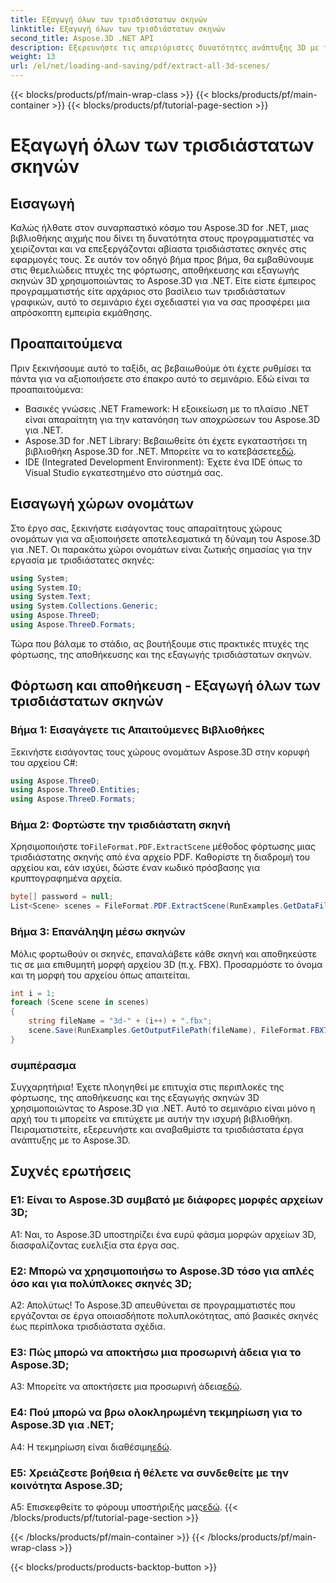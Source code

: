 ```yaml
---
title: Εξαγωγή όλων των τρισδιάστατων σκηνών
linktitle: Εξαγωγή όλων των τρισδιάστατων σκηνών
second_title: Aspose.3D .NET API
description: Εξερευνήστε τις απεριόριστες δυνατότητες ανάπτυξης 3D με το Aspose.3D για .NET. Φορτώστε, αποθηκεύστε και εξάγετε σκηνές χωρίς κόπο.
weight: 13
url: /el/net/loading-and-saving/pdf/extract-all-3d-scenes/
---
```


{{< blocks/products/pf/main-wrap-class >}}
{{< blocks/products/pf/main-container >}}
{{< blocks/products/pf/tutorial-page-section >}}

# Εξαγωγή όλων των τρισδιάστατων σκηνών

## Εισαγωγή

Καλώς ήλθατε στον συναρπαστικό κόσμο του Aspose.3D for .NET, μιας βιβλιοθήκης αιχμής που δίνει τη δυνατότητα στους προγραμματιστές να χειρίζονται και να επεξεργάζονται αβίαστα τρισδιάστατες σκηνές στις εφαρμογές τους. Σε αυτόν τον οδηγό βήμα προς βήμα, θα εμβαθύνουμε στις θεμελιώδεις πτυχές της φόρτωσης, αποθήκευσης και εξαγωγής σκηνών 3D χρησιμοποιώντας το Aspose.3D για .NET. Είτε είστε έμπειρος προγραμματιστής είτε αρχάριος στο βασίλειο των τρισδιάστατων γραφικών, αυτό το σεμινάριο έχει σχεδιαστεί για να σας προσφέρει μια απρόσκοπτη εμπειρία εκμάθησης.

## Προαπαιτούμενα

Πριν ξεκινήσουμε αυτό το ταξίδι, ας βεβαιωθούμε ότι έχετε ρυθμίσει τα πάντα για να αξιοποιήσετε στο έπακρο αυτό το σεμινάριο. Εδώ είναι τα προαπαιτούμενα:

- Βασικές γνώσεις .NET Framework: Η εξοικείωση με το πλαίσιο .NET είναι απαραίτητη για την κατανόηση των αποχρώσεων του Aspose.3D για .NET.
-  Aspose.3D for .NET Library: Βεβαιωθείτε ότι έχετε εγκαταστήσει τη βιβλιοθήκη Aspose.3D for .NET. Μπορείτε να το κατεβάσετε[εδώ](https://releases.aspose.com/3d/net/).
- IDE (Integrated Development Environment): Έχετε ένα IDE όπως το Visual Studio εγκατεστημένο στο σύστημά σας.

## Εισαγωγή χώρων ονομάτων

Στο έργο σας, ξεκινήστε εισάγοντας τους απαραίτητους χώρους ονομάτων για να αξιοποιήσετε αποτελεσματικά τη δύναμη του Aspose.3D για .NET. Οι παρακάτω χώροι ονομάτων είναι ζωτικής σημασίας για την εργασία με τρισδιάστατες σκηνές:

```csharp
using System;
using System.IO;
using System.Text;
using System.Collections.Generic;
using Aspose.ThreeD;
using Aspose.ThreeD.Formats;
```

Τώρα που βάλαμε το στάδιο, ας βουτήξουμε στις πρακτικές πτυχές της φόρτωσης, της αποθήκευσης και της εξαγωγής τρισδιάστατων σκηνών.

## Φόρτωση και αποθήκευση - Εξαγωγή όλων των τρισδιάστατων σκηνών

### Βήμα 1: Εισαγάγετε τις Απαιτούμενες Βιβλιοθήκες

Ξεκινήστε εισάγοντας τους χώρους ονομάτων Aspose.3D στην κορυφή του αρχείου C#:

```csharp
using Aspose.ThreeD;
using Aspose.ThreeD.Entities;
using Aspose.ThreeD.Formats;
```

### Βήμα 2: Φορτώστε την τρισδιάστατη σκηνή

 Χρησιμοποιήστε το`FileFormat.PDF.ExtractScene` μέθοδος φόρτωσης μιας τρισδιάστατης σκηνής από ένα αρχείο PDF. Καθορίστε τη διαδρομή του αρχείου και, εάν ισχύει, δώστε έναν κωδικό πρόσβασης για κρυπτογραφημένα αρχεία.

```csharp
byte[] password = null;
List<Scene> scenes = FileFormat.PDF.ExtractScene(RunExamples.GetDataFilePath("House_Design.pdf"), password);
```

### Βήμα 3: Επανάληψη μέσω σκηνών

Μόλις φορτωθούν οι σκηνές, επαναλάβετε κάθε σκηνή και αποθηκεύστε τις σε μια επιθυμητή μορφή αρχείου 3D (π.χ. FBX). Προσαρμόστε το όνομα και τη μορφή του αρχείου όπως απαιτείται.

```csharp
int i = 1;
foreach (Scene scene in scenes)
{
    string fileName = "3d-" + (i++) + ".fbx";
    scene.Save(RunExamples.GetOutputFilePath(fileName), FileFormat.FBX7400ASCII);
}
```

### συμπέρασμα

Συγχαρητήρια! Έχετε πλοηγηθεί με επιτυχία στις περιπλοκές της φόρτωσης, της αποθήκευσης και της εξαγωγής σκηνών 3D χρησιμοποιώντας το Aspose.3D για .NET. Αυτό το σεμινάριο είναι μόνο η αρχή του τι μπορείτε να επιτύχετε με αυτήν την ισχυρή βιβλιοθήκη. Πειραματιστείτε, εξερευνήστε και αναβαθμίστε τα τρισδιάστατα έργα ανάπτυξης με το Aspose.3D.

## Συχνές ερωτήσεις

### Ε1: Είναι το Aspose.3D συμβατό με διάφορες μορφές αρχείων 3D;

A1: Ναι, το Aspose.3D υποστηρίζει ένα ευρύ φάσμα μορφών αρχείων 3D, διασφαλίζοντας ευελιξία στα έργα σας.

### Ε2: Μπορώ να χρησιμοποιήσω το Aspose.3D τόσο για απλές όσο και για πολύπλοκες σκηνές 3D;

Α2: Απολύτως! Το Aspose.3D απευθύνεται σε προγραμματιστές που εργάζονται σε έργα οποιασδήποτε πολυπλοκότητας, από βασικές σκηνές έως περίπλοκα τρισδιάστατα σχέδια.

### Ε3: Πώς μπορώ να αποκτήσω μια προσωρινή άδεια για το Aspose.3D;

 A3: Μπορείτε να αποκτήσετε μια προσωρινή άδεια[εδώ](https://purchase.aspose.com/temporary-license/).

### Ε4: Πού μπορώ να βρω ολοκληρωμένη τεκμηρίωση για το Aspose.3D για .NET;

 A4: Η τεκμηρίωση είναι διαθέσιμη[εδώ](https://reference.aspose.com/3d/net/).

### Ε5: Χρειάζεστε βοήθεια ή θέλετε να συνδεθείτε με την κοινότητα Aspose.3D;

 A5: Επισκεφθείτε το φόρουμ υποστήριξής μας[εδώ](https://forum.aspose.com/c/3d/18).
{{< /blocks/products/pf/tutorial-page-section >}}

{{< /blocks/products/pf/main-container >}}
{{< /blocks/products/pf/main-wrap-class >}}

{{< blocks/products/products-backtop-button >}}
